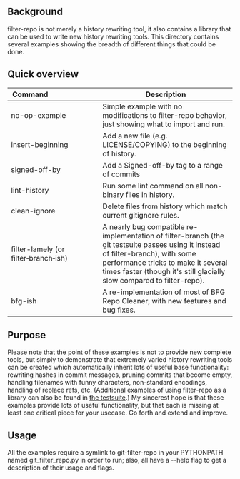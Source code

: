 ## Background

filter-repo is not merely a history rewriting tool, it also contains a
library that can be used to write new history rewriting tools.  This
directory contains several examples showing the breadth of different things
that could be done.

## Quick overview

Command&nbsp;&nbsp;&nbsp;&nbsp;&nbsp;&nbsp;&nbsp;&nbsp;&nbsp;&nbsp;&nbsp;&nbsp;&nbsp;&nbsp;&nbsp;&nbsp;&nbsp;&nbsp;&nbsp;&nbsp;&nbsp;&nbsp;&nbsp;&nbsp; |Description
-------|-----------
no-op-example        |Simple example with no modifications to filter-repo behavior, just showing what to import and run.
insert-beginning     |Add a new file (e.g. LICENSE/COPYING) to the beginning of history.
signed-off-by        |Add a Signed-off-by tag to a range of commits
lint-history         |Run some lint command on all non-binary files in history.
clean-ignore         |Delete files from history which match current gitignore rules.
filter-lamely (or filter&#8209;branch&#8209;ish) |A nearly bug compatible re-implementation of filter-branch (the git testsuite passes using it instead of filter-branch), with some performance tricks to make it several times faster (though it's still glacially slow compared to filter-repo).
bfg-ish              |A re-implementation of most of BFG Repo Cleaner, with new features and bug fixes.

## Purpose

Please note that the point of these examples is not to provide new complete
tools, but simply to demonstrate that extremely varied history rewriting
tools can be created which automatically inherit lots of useful base
functionality: rewriting hashes in commit messages, pruning commits that
become empty, handling filenames with funny characters, non-standard
encodings, handling of replace refs, etc.  (Additional examples of using
filter-repo as a library can also be found in [the
testsuite](../../t/t9391/).)  My sincerest hope is that these examples
provide lots of useful functionality, but that each is missing at least one
critical piece for your usecase.  Go forth and extend and improve.

## Usage

All the examples require a symlink to git-filter-repo in your PYTHONPATH
named git_filter_repo.py in order to run; also, all have a --help flag to
get a description of their usage and flags.
